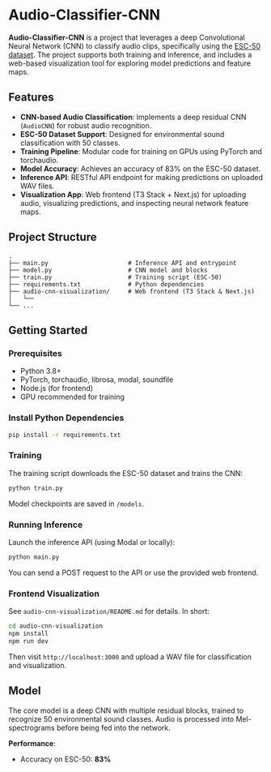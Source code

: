 # Audio-Classifier-CNN

**Audio-Classifier-CNN** is a project that leverages a deep Convolutional Neural Network (CNN) to classify audio clips, specifically using the [ESC-50 dataset](https://github.com/karolpiczak/ESC-50). The project supports both training and inference, and includes a web-based visualization tool for exploring model predictions and feature maps.

## Features

- **CNN-based Audio Classification**: Implements a deep residual CNN (`AudioCNN`) for robust audio recognition.
- **ESC-50 Dataset Support**: Designed for environmental sound classification with 50 classes.
- **Training Pipeline**: Modular code for training on GPUs using PyTorch and torchaudio.
- **Model Accuracy**: Achieves an accuracy of 83% on the ESC-50 dataset.
- **Inference API**: RESTful API endpoint for making predictions on uploaded WAV files.
- **Visualization App**: Web frontend (T3 Stack + Next.js) for uploading audio, visualizing predictions, and inspecting neural network feature maps.

## Project Structure

```
.
├── main.py                      # Inference API and entrypoint
├── model.py                     # CNN model and blocks
├── train.py                     # Training script (ESC-50)
├── requirements.txt             # Python dependencies
├── audio-cnn-visualization/     # Web frontend (T3 Stack & Next.js)
│   └── 
└── ...
```

## Getting Started

### Prerequisites

- Python 3.8+
- PyTorch, torchaudio, librosa, modal, soundfile
- Node.js (for frontend)
- GPU recommended for training

### Install Python Dependencies

```bash
pip install -r requirements.txt
```

### Training

The training script downloads the ESC-50 dataset and trains the CNN:

```bash
python train.py
```

Model checkpoints are saved in `/models`.

### Running Inference

Launch the inference API (using Modal or locally):

```bash
python main.py
```

You can send a POST request to the API or use the provided web frontend.

### Frontend Visualization

See `audio-cnn-visualization/README.md` for details. In short:

```bash
cd audio-cnn-visualization
npm install
npm run dev
```

Then visit `http://localhost:3000` and upload a WAV file for classification and visualization.

## Model

The core model is a deep CNN with multiple residual blocks, trained to recognize 50 environmental sound classes. Audio is processed into Mel-spectrograms before being fed into the network.

**Performance**:  
- Accuracy on ESC-50: **83%**
